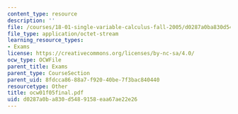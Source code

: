 ```yaml
---
content_type: resource
description: ''
file: /courses/18-01-single-variable-calculus-fall-2005/d0287a0ba830d5489158eaa67ae22e26_OCW01f05final.pdf
file_type: application/octet-stream
learning_resource_types:
- Exams
license: https://creativecommons.org/licenses/by-nc-sa/4.0/
ocw_type: OCWFile
parent_title: Exams
parent_type: CourseSection
parent_uid: 8fdcca86-88a7-f920-40be-7f3bac840440
resourcetype: Other
title: ocw01f05final.pdf
uid: d0287a0b-a830-d548-9158-eaa67ae22e26
---
```

